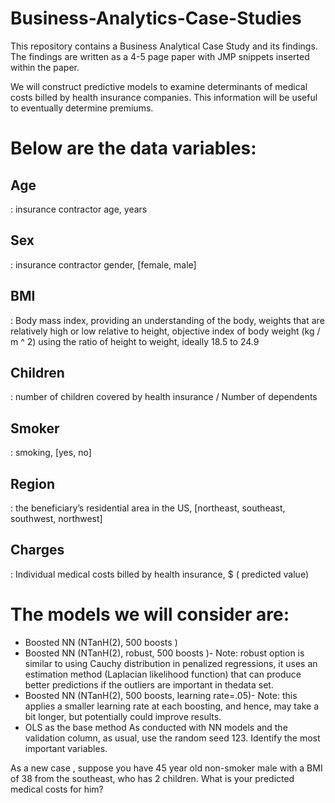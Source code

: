 # Business-Analytics-Case-Studies
This repository contains a Business Analytical Case Study and its findings. The findings are written as a 4-5 page paper with JMP snippets inserted within the paper.

We will construct predictive models to examine determinants of medical costs billed by health insurance companies. This information will be useful to eventually determine premiums.

# Below are the data variables:
## Age
: insurance contractor age, years
## Sex
: insurance contractor gender, [female, male]
## BMI
: Body mass index, providing an understanding of the body, weights that are relatively high or low relative to height, objective index of body weight (kg / m ^ 2) using the ratio of height to weight, ideally 18.5 to 24.9
## Children
: number of children covered by health insurance / Number of dependents
## Smoker
: smoking, [yes, no]
## Region
: the beneficiary’s residential area in the US, [northeast, southeast, southwest, northwest]
## Charges
: Individual medical costs billed by health insurance, $ (
predicted value)

# The models we will consider are:
- Boosted NN (NTanH(2), 500 boosts )
- Boosted NN (NTanH(2), robust, 500 boosts )- Note: robust option is similar to using Cauchy distribution in penalized regressions, it uses an estimation method (Laplacian likelihood function) that can produce better predictions if the outliers are important in thedata set.
- Boosted NN (NTanH(2), 500 boosts, learning rate=.05)- Note: this applies a smaller learning rate at each boosting, and hence, may take a bit longer, but potentially could improve results.
- OLS as the base method
As conducted with NN models and the validation column, as usual, use the random seed 123.
Identify the most important variables.

As a new case
, suppose you have 45 year old non-smoker male with a BMI of 38 from the southeast, who has 2 children. What is your predicted medical costs for him?
